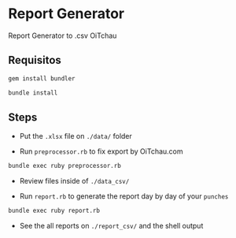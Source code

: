 # Report Generator

Report Generator to .csv OiTchau


## Requisitos
```sh
gem install bundler
```

```sh
bundle install
```


## Steps

- Put the `.xlsx` file on `./data/` folder

- Run `preprocessor.rb` to fix export by OiTchau.com

```sh
bundle exec ruby preprocessor.rb
```

- Review files inside of `./data_csv/`

- Run `report.rb` to generate the report day by day of your `punches`

```sh
bundle exec ruby report.rb
```

- See the all reports on `./report_csv/` and the shell output
